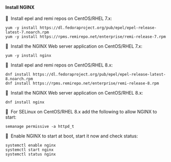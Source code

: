 #### Install NGINX

🔴 &nbsp;Install epel and remi repos on CentOS/RHEL 7.x:
```
yum -y install https://dl.fedoraproject.org/pub/epel/epel-release-latest-7.noarch.rpm
yum -y install https://rpms.remirepo.net/enterprise/remi-release-7.rpm
```

🔴 &nbsp;Install the NGINX Web server application on CentOS/RHEL 7.x:
```
yum -y install nginx
```

🔴 &nbsp;Install epel and remi repos on CentOS/RHEL 8.x:
```
dnf install https://dl.fedoraproject.org/pub/epel/epel-release-latest-8.noarch.rpm
dnf install https://rpms.remirepo.net/enterprise/remi-release-8.rpm
```

🔴 &nbsp;Install the NGINX Web server application on CentOS/RHEL 8.x:
```
dnf install nginx
```

🔴 &nbsp;For SELinux on CentOS/RHEL 8.x add the following to allow NGINX to start:
```
semanage permissive -a httpd_t
```

🔴 &nbsp;Enable NGINX to start at boot, start it now and check status:
```
systemctl enable nginx
systemctl start nginx
systemctl status nginx
```
